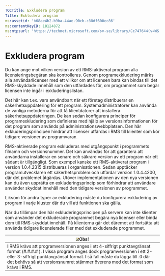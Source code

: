 ```yaml
---
TOCTitle: Exkludera program
Title: Exkludera program
ms:assetid: 'b68ae4b2-b9ba-44ae-90cb-c88df600ec86'
ms:contentKeyID: 18124872
ms:mtpsurl: 'https://technet.microsoft.com/sv-se/library/Cc747644(v=WS.10)'
---
```


Exkludera program
=================

Du kan ange mot vilken version av ett RMS-aktiverat program alla licensieringsbegäran ska kontrolleras. Genom programexkludering märks alla användarlicenser med ett villkor om att licensen bara kan bindas till det RMS-skyddade innehåll som den utfärdades för, om programmet som begär licensen inte ingår i exkluderingslistan.

Det här kan t.ex. vara användbart när ett företag distribuerar en säkerhetsuppdatering för ett program. Systemadministratörer kan använda de vanliga metoderna för att få klientdatorer att installera säkerhetsuppdateringen. De kan sedan konfigurera principer för programexkludering som definieras med hjälp av versionsinformationen för det program som används på administrationswebbplatsen. Den här exkluderingsprincipen hindrar att licenser utfärdas i RMS till klienter som kör tidigare versioner av programvaran.

RMS-aktiverade program exkluderas med utgångspunkt i programmets filnamn och versionsnummer. Det kan användas för att garantera att användarna installerar en senare och säkrare version av ett program när ett sådant är tillgängligt. Som exempel kanske ett RMS-aktiverat program i version 1.0.4.2315 distribueras i organisationen. Sedan upptäcker programutvecklaren ett säkerhetsproblem och utfärdar version 1.0.4.4200, där det problemet åtgärdas. Utöver implementationen av den nya versionen kan du även upprätta en exkluderingsprincip som förhindrar att användare använder skyddat innehåll med den tidigare versionen av programmet.

Liksom för andra typer av exkludering måste du konfigurera exkludering av program i varje kluster där du vill att funktionen ska gälla.

När du tillämpar den här exkluderingsprincipen på servern kan inte klienter som använder det exkluderade programmet begära nya licenser eller binda dem till RMS-skyddat innehåll. På klienterna går det däremot att fortsätta att använda tidigare licensierade filer med det exkluderade programmet.

| ![](images/Cc747644.note(WS.10).gif)Obs!                                                                                                                                                                                                                                            |
|------------------------------------------------------------------------------------------------------------------------------------------------------------------------------------------------------------------------------------------------------------------------------------------------------------------|
| I RMS krävs att programversionen anges i ett 4-siffrigt punktavgränsat format (\#.\#.\#.\# ). I vissa program anges dock programversionen i ett 2- eller 3-siffrigt punktavgränsat format. I så fall måste du lägga till .0 där det behövs så att versionsnumret stämmer överens med det format som krävs i RMS. |
